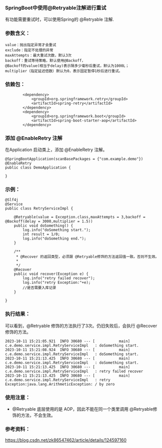 ### SpringBoot中使用@Retryable注解进行重试

有功能需要重试时，可以使用Spring的 @Retryable 注解.



### 参数含义：

```
value：抛出指定异常才会重试
exclude：指定不处理的异常
maxAttempts：最大重试次数，默认3次
backoff：重试等待策略，默认使用@Backoff，
@Backoff的value(相当于delay)表示隔多少毫秒后重试，默认为1000L；
multiplier（指定延迟倍数）默认为0，表示固定暂停1秒后进行重试。
```



### 依赖包：

```
        <dependency>
            <groupId>org.springframework.retry</groupId>
            <artifactId>spring-retry</artifactId>
        </dependency>
        <dependency>
            <groupId>org.springframework.boot</groupId>
            <artifactId>spring-boot-starter-aop</artifactId>
        </dependency>
```



### 添加 @EnableRetry 注解

在Application 启动类上，添加 @EnableRetry 注解。

```
@SpringBootApplication(scanBasePackages = {"com.example.demo"})
@EnableRetry
public class DemoApplication {

}
```



### 示例：

```
@Slf4j
@Service
public class RetryServiceImpl {

    @Retryable(value = Exception.class,maxAttempts = 3,backoff = @Backoff(delay = 3000,multiplier = 1.5))
    public void doSomething() {
        log.info("doSomething start.");
        int result = 1/0;
        log.info("doSomething end.");
    }

    /**
     * @Recover 的返回类型，必须跟 @Retryable修饰的方法返回值一致。否则不生效。
     *
     */
    @Recover
    public void recover(Exception e) {
        log.info("retry failed recover");
        log.info("retry Exception:"+e);
        //是否需要入库记录
    }
    
}
```



### 执行结果：

可以看到，@Retryable 修饰的方法执行了3次。仍旧失败后，会执行 @Recover 修饰的方法。

```
2023-10-11 15:21:05.921  INFO 30680 --- [           main] c.e.demo.service.impl.RetryServiceImpl   : doSomething start.
2023-10-11 15:21:08.924  INFO 30680 --- [           main] c.e.demo.service.impl.RetryServiceImpl   : doSomething start.
2023-10-11 15:21:13.425  INFO 30680 --- [           main] c.e.demo.service.impl.RetryServiceImpl   : doSomething start.
2023-10-11 15:21:13.425  INFO 30680 --- [           main] c.e.demo.service.impl.RetryServiceImpl   : retry failed recover
2023-10-11 15:21:13.425  INFO 30680 --- [           main] c.e.demo.service.impl.RetryServiceImpl   : retry Exception:java.lang.ArithmeticException: / by zero
```



### 使用注意：

* @Retryable 底层使用的是 AOP，因此不能在同一个类里调用 @Retryable修饰的方法，不会生效。





### 参考资料：

https://blog.csdn.net/zk86547462/article/details/124597160
